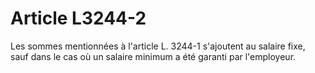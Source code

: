 # Article L3244-2

Les sommes mentionnées à l'article L. 3244-1 s'ajoutent au salaire fixe, sauf dans le cas où un salaire minimum a été garanti par l'employeur.